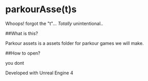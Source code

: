 # parkourAsse(t)s
Whoops! forgot the "t"... *Totally* unintentional..

##What is this?

Parkour assets is a assets folder for parkour games we will make.

##How to open?

you dont

Developed with Unreal Engine 4

